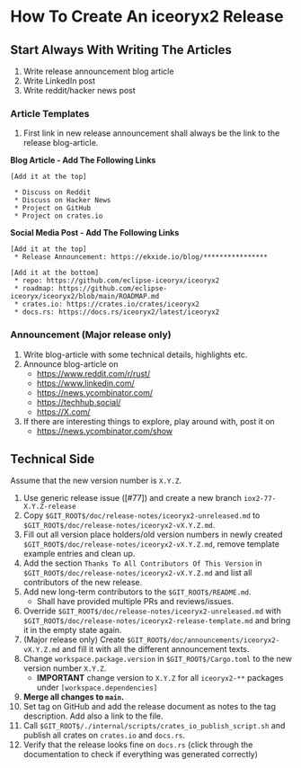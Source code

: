 # How To Create An iceoryx2 Release

## Start Always With Writing The Articles

 1. Write release announcement blog article
 2. Write LinkedIn post
 3. Write reddit/hacker news post

### Article Templates

 1. First link in new release announcement shall always be the link to the release blog-article.

**Blog Article - Add The Following Links**

```
[Add it at the top]

 * Discuss on Reddit
 * Discuss on Hacker News
 * Project on GitHub
 * Project on crates.io
```

**Social Media Post - Add The Following Links**

```
[Add it at the top]
 * Release Announcement: https://ekxide.io/blog/****************

[Add it at the bottom]
 * repo: https://github.com/eclipse-iceoryx/iceoryx2
 * roadmap: https://github.com/eclipse-iceoryx/iceoryx2/blob/main/ROADMAP.md
 * crates.io: https://crates.io/crates/iceoryx2
 * docs.rs: https://docs.rs/iceoryx2/latest/iceoryx2
```

### Announcement (Major release only)

 1. Write blog-article with some technical details, highlights etc.
 2. Announce blog-article on
    * https://www.reddit.com/r/rust/
    * https://www.linkedin.com/
    * https://news.ycombinator.com/
    * https://techhub.social/
    * https://X.com/
 3. If there are interesting things to explore, play around with, post it on
    * https://news.ycombinator.com/show

## Technical Side

Assume that the new version number is `X.Y.Z`.

 1. Use generic release issue ([#77]) and create a new branch `iox2-77-X.Y.Z-release`
 2. Copy `$GIT_ROOT$/doc/release-notes/iceoryx2-unreleased.md` to
    `$GIT_ROOT$/doc/release-notes/iceoryx2-vX.Y.Z.md`.
 3. Fill out all version place holders/old version numbers in newly created
    `$GIT_ROOT$/doc/release-notes/iceoryx2-vX.Y.Z.md`, remove template example
    entries and clean up.
 4. Add the section `Thanks To All Contributors Of This Version` in
    `$GIT_ROOT$/doc/release-notes/iceoryx2-vX.Y.Z.md` and list all contributors
    of the new release.
 5. Add new long-term contributors to the `$GIT_ROOT$/README.md`.
    * Shall have provided multiple PRs and reviews/issues.
 6. Override
    `$GIT_ROOT$/doc/release-notes/iceoryx2-unreleased.md` with
    `$GIT_ROOT$/doc/release-notes/iceoryx2-release-template.md`
    and bring it in the empty state again.
 7. (Major release only) Create `$GIT_ROOT$/doc/announcements/iceoryx2-vX.Y.Z.md`
    and fill it with all the different announcement texts.
 8. Change `workspace.package.version` in `$GIT_ROOT$/Cargo.toml` to the new
    version number `X.Y.Z`.
    * **IMPORTANT** change version to `X.Y.Z` for all `iceoryx2-**` packages under
      `[workspace.dependencies]`
 9. **Merge all changes to `main`.**
 10. Set tag on GitHub and add the release document as notes to the tag
    description. Add also a link to the file.
 11. Call `$GIT_ROOT$/./internal/scripts/crates_io_publish_script.sh` and publish
    all crates on `crates.io` and `docs.rs`.
 12. Verify that the release looks fine on `docs.rs`
    (click through the documentation to check if everything was generated
    correctly)
